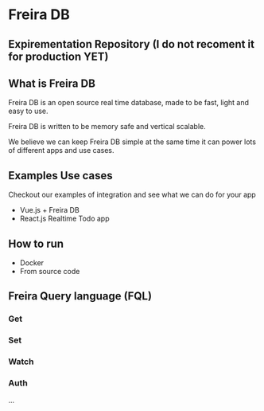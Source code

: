 # Freira DB 

## Expirementation Repository (I do not recoment it for production YET)

## What is Freira DB

Freira DB is an open source real time database, made to be fast, light and easy to use.

Freira DB is written to be memory safe and vertical scalable.

We believe we can keep Freira DB simple at the same time it can power lots of different apps and use cases.

## Examples Use cases 

Checkout our examples of integration and see what we can do for your app

* Vue.js + Freira DB
* React.js Realtime Todo app 


## How to run
* Docker 
* From source code

## Freira Query language (FQL)

### Get
### Set
### Watch
### Auth

...
